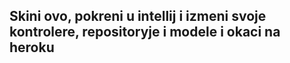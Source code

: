 Skini ovo, pokreni u intellij i izmeni svoje kontrolere, repositoryje i modele i okaci na heroku
------------------------------------------------------------------------------------------------
